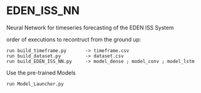 # EDEN_ISS_NN
Neural Network for timeseries forecasting of the EDEN ISS System

order of executions to recontruct from the ground up:
```
run build_timeframe.py       -> timeframe.csv
run build_dataset.py         -> dataset.csv
run build_EDEN_ISS_NN.py     -> model_dense ; model_conv ; model_lstm
```

Use the pre-trained Models
```
run Model_Launcher.py
```
